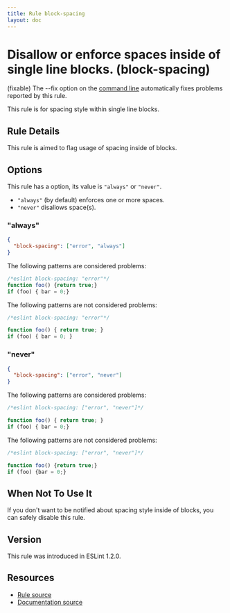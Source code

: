 ```yaml
---
title: Rule block-spacing
layout: doc
---
```

<!-- Note: No pull requests accepted for this file. See README.md in the root directory for details. -->

# Disallow or enforce spaces inside of single line blocks. (block-spacing)

(fixable) The --fix option on the [command line](../user-guide/command-line-interface#fix) automatically fixes problems reported by this rule.

This rule is for spacing style within single line blocks.

## Rule Details

This rule is aimed to flag usage of spacing inside of blocks.

## Options

This rule has a option, its value is `"always"` or `"never"`.

- `"always"` (by default) enforces one or more spaces.
- `"never"` disallows space(s).

### "always"

```json
{
  "block-spacing": ["error", "always"]
}
```

The following patterns are considered problems:

```js
/*eslint block-spacing: "error"*/
function foo() {return true;}
if (foo) { bar = 0;}
```

The following patterns are not considered problems:

```js
/*eslint block-spacing: "error"*/

function foo() { return true; }
if (foo) { bar = 0; }
```

### "never"

```json
{
  "block-spacing": ["error", "never"]
}
```

The following patterns are considered problems:

```js
/*eslint block-spacing: ["error", "never"]*/

function foo() { return true; }
if (foo) { bar = 0;}
```

The following patterns are not considered problems:

```js
/*eslint block-spacing: ["error", "never"]*/

function foo() {return true;}
if (foo) {bar = 0;}
```

## When Not To Use It

If you don't want to be notified about spacing style inside of blocks, you can safely disable this rule.

## Version

This rule was introduced in ESLint 1.2.0.

## Resources

* [Rule source](https://github.com/eslint/eslint/tree/master/lib/rules/block-spacing.js)
* [Documentation source](https://github.com/eslint/eslint/tree/master/docs/rules/block-spacing.md)
